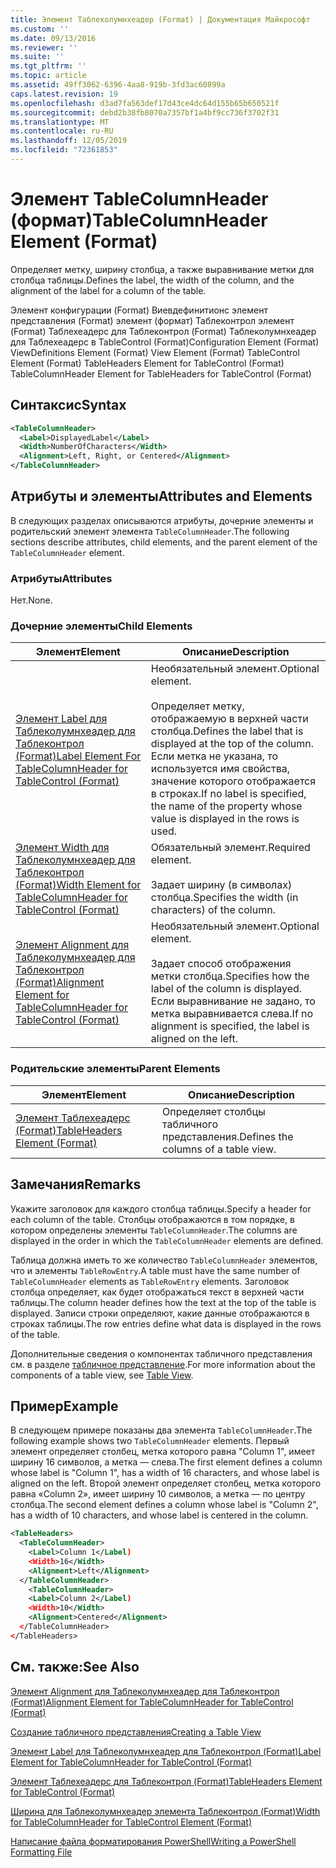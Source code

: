 ```yaml
---
title: Элемент Таблеколумнхеадер (Format) | Документация Майкрософт
ms.custom: ''
ms.date: 09/13/2016
ms.reviewer: ''
ms.suite: ''
ms.tgt_pltfrm: ''
ms.topic: article
ms.assetid: 49ff3062-6396-4aa8-919b-3fd3ac60899a
caps.latest.revision: 19
ms.openlocfilehash: d3ad7fa563def17d43ce4dc64d155b65b650521f
ms.sourcegitcommit: debd2b38fb8070a7357bf1a4bf9cc736f3702f31
ms.translationtype: MT
ms.contentlocale: ru-RU
ms.lasthandoff: 12/05/2019
ms.locfileid: "72361853"
---
```

# <a name="tablecolumnheader-element-format"></a><span data-ttu-id="d342d-102">Элемент TableColumnHeader (формат)</span><span class="sxs-lookup"><span data-stu-id="d342d-102">TableColumnHeader Element (Format)</span></span>

<span data-ttu-id="d342d-103">Определяет метку, ширину столбца, а также выравнивание метки для столбца таблицы.</span><span class="sxs-lookup"><span data-stu-id="d342d-103">Defines the label, the width of the column, and the alignment of the label for a column of the table.</span></span>

<span data-ttu-id="d342d-104">Элемент конфигурации (Format) Виевдефинитионс элемент представления (Format) элемент (формат) Таблеконтрол элемент (Format) Таблехеадерс для Таблеконтрол (Format) Таблеколумнхеадер для Таблехеадерс в TableControl (Format)</span><span class="sxs-lookup"><span data-stu-id="d342d-104">Configuration Element (Format) ViewDefinitions Element (Format) View Element (Format) TableControl Element (Format) TableHeaders Element for TableControl (Format) TableColumnHeader Element for TableHeaders for TableControl (Format)</span></span>

## <a name="syntax"></a><span data-ttu-id="d342d-105">Синтаксис</span><span class="sxs-lookup"><span data-stu-id="d342d-105">Syntax</span></span>

```xml
<TableColumnHeader>
  <Label>DisplayedLabel</Label>
  <Width>NumberOfCharacters</Width>
  <Alignment>Left, Right, or Centered</Alignment>
</TableColumnHeader>
```

## <a name="attributes-and-elements"></a><span data-ttu-id="d342d-106">Атрибуты и элементы</span><span class="sxs-lookup"><span data-stu-id="d342d-106">Attributes and Elements</span></span>

<span data-ttu-id="d342d-107">В следующих разделах описываются атрибуты, дочерние элементы и родительский элемент элемента `TableColumnHeader`.</span><span class="sxs-lookup"><span data-stu-id="d342d-107">The following sections describe attributes, child elements, and the parent element of the `TableColumnHeader` element.</span></span>

### <a name="attributes"></a><span data-ttu-id="d342d-108">Атрибуты</span><span class="sxs-lookup"><span data-stu-id="d342d-108">Attributes</span></span>

<span data-ttu-id="d342d-109">Нет.</span><span class="sxs-lookup"><span data-stu-id="d342d-109">None.</span></span>

### <a name="child-elements"></a><span data-ttu-id="d342d-110">Дочерние элементы</span><span class="sxs-lookup"><span data-stu-id="d342d-110">Child Elements</span></span>

|<span data-ttu-id="d342d-111">Элемент</span><span class="sxs-lookup"><span data-stu-id="d342d-111">Element</span></span>|<span data-ttu-id="d342d-112">Описание</span><span class="sxs-lookup"><span data-stu-id="d342d-112">Description</span></span>|
|-------------|-----------------|
|[<span data-ttu-id="d342d-113">Элемент Label для Таблеколумнхеадер для Таблеконтрол (Format)</span><span class="sxs-lookup"><span data-stu-id="d342d-113">Label Element For TableColumnHeader for TableControl (Format)</span></span>](./label-element-for-tablecolumnheader-for-tablecontrol-format.md)|<span data-ttu-id="d342d-114">Необязательный элемент.</span><span class="sxs-lookup"><span data-stu-id="d342d-114">Optional element.</span></span><br /><br /> <span data-ttu-id="d342d-115">Определяет метку, отображаемую в верхней части столбца.</span><span class="sxs-lookup"><span data-stu-id="d342d-115">Defines the label that is displayed at the top of the column.</span></span> <span data-ttu-id="d342d-116">Если метка не указана, то используется имя свойства, значение которого отображается в строках.</span><span class="sxs-lookup"><span data-stu-id="d342d-116">If no label is specified, the name of the property whose value is displayed in the rows is used.</span></span>|
|[<span data-ttu-id="d342d-117">Элемент Width для Таблеколумнхеадер для Таблеконтрол (Format)</span><span class="sxs-lookup"><span data-stu-id="d342d-117">Width Element for TableColumnHeader for TableControl (Format)</span></span>](./width-element-for-tablecolumnheader-for-tablecontrol-format.md)|<span data-ttu-id="d342d-118">Обязательный элемент.</span><span class="sxs-lookup"><span data-stu-id="d342d-118">Required element.</span></span><br /><br /> <span data-ttu-id="d342d-119">Задает ширину (в символах) столбца.</span><span class="sxs-lookup"><span data-stu-id="d342d-119">Specifies the width (in characters) of the column.</span></span>|
|[<span data-ttu-id="d342d-120">Элемент Alignment для Таблеколумнхеадер для Таблеконтрол (Format)</span><span class="sxs-lookup"><span data-stu-id="d342d-120">Alignment Element for TableColumnHeader for TableControl (Format)</span></span>](./alignment-element-for-tablecolumnheader-for-tablecontrol-format.md)|<span data-ttu-id="d342d-121">Необязательный элемент.</span><span class="sxs-lookup"><span data-stu-id="d342d-121">Optional element.</span></span><br /><br /> <span data-ttu-id="d342d-122">Задает способ отображения метки столбца.</span><span class="sxs-lookup"><span data-stu-id="d342d-122">Specifies how the label of the column is displayed.</span></span> <span data-ttu-id="d342d-123">Если выравнивание не задано, то метка выравнивается слева.</span><span class="sxs-lookup"><span data-stu-id="d342d-123">If no alignment is specified, the label is aligned on the left.</span></span>|

### <a name="parent-elements"></a><span data-ttu-id="d342d-124">Родительские элементы</span><span class="sxs-lookup"><span data-stu-id="d342d-124">Parent Elements</span></span>

|<span data-ttu-id="d342d-125">Элемент</span><span class="sxs-lookup"><span data-stu-id="d342d-125">Element</span></span>|<span data-ttu-id="d342d-126">Описание</span><span class="sxs-lookup"><span data-stu-id="d342d-126">Description</span></span>|
|-------------|-----------------|
|[<span data-ttu-id="d342d-127">Элемент Таблехеадерс (Format)</span><span class="sxs-lookup"><span data-stu-id="d342d-127">TableHeaders Element (Format)</span></span>](./tableheaders-element-format.md)|<span data-ttu-id="d342d-128">Определяет столбцы табличного представления.</span><span class="sxs-lookup"><span data-stu-id="d342d-128">Defines the columns of a table view.</span></span>|

## <a name="remarks"></a><span data-ttu-id="d342d-129">Замечания</span><span class="sxs-lookup"><span data-stu-id="d342d-129">Remarks</span></span>

<span data-ttu-id="d342d-130">Укажите заголовок для каждого столбца таблицы.</span><span class="sxs-lookup"><span data-stu-id="d342d-130">Specify a header for each column of the table.</span></span> <span data-ttu-id="d342d-131">Столбцы отображаются в том порядке, в котором определены элементы `TableColumnHeader`.</span><span class="sxs-lookup"><span data-stu-id="d342d-131">The columns are displayed in the order in which the `TableColumnHeader` elements are defined.</span></span>

<span data-ttu-id="d342d-132">Таблица должна иметь то же количество `TableColumnHeader` элементов, что и элементы `TableRowEntry`.</span><span class="sxs-lookup"><span data-stu-id="d342d-132">A table must have the same number of `TableColumnHeader` elements as `TableRowEntry` elements.</span></span> <span data-ttu-id="d342d-133">Заголовок столбца определяет, как будет отображаться текст в верхней части таблицы.</span><span class="sxs-lookup"><span data-stu-id="d342d-133">The column header defines how the text at the top of the table is displayed.</span></span> <span data-ttu-id="d342d-134">Записи строки определяют, какие данные отображаются в строках таблицы.</span><span class="sxs-lookup"><span data-stu-id="d342d-134">The row entries define what data is displayed in the rows of the table.</span></span>

<span data-ttu-id="d342d-135">Дополнительные сведения о компонентах табличного представления см. в разделе [табличное представление](./creating-a-table-view.md).</span><span class="sxs-lookup"><span data-stu-id="d342d-135">For more information about the components of a table view, see [Table View](./creating-a-table-view.md).</span></span>

## <a name="example"></a><span data-ttu-id="d342d-136">Пример</span><span class="sxs-lookup"><span data-stu-id="d342d-136">Example</span></span>

<span data-ttu-id="d342d-137">В следующем примере показаны два элемента `TableColumnHeader`.</span><span class="sxs-lookup"><span data-stu-id="d342d-137">The following example shows two `TableColumnHeader` elements.</span></span> <span data-ttu-id="d342d-138">Первый элемент определяет столбец, метка которого равна "Column 1", имеет ширину 16 символов, а метка — слева.</span><span class="sxs-lookup"><span data-stu-id="d342d-138">The first element defines a column whose label is "Column 1", has a width of 16 characters, and whose label is aligned on the left.</span></span> <span data-ttu-id="d342d-139">Второй элемент определяет столбец, метка которого равна «Column 2», имеет ширину 10 символов, а метка — по центру столбца.</span><span class="sxs-lookup"><span data-stu-id="d342d-139">The second element defines a column whose label is "Column 2", has a width of 10 characters, and whose label is centered in the column.</span></span>

```xml
<TableHeaders>
  <TableColumnHeader>
    <Label>Column 1</Label)
    <Width>16</Width>
    <Alignment>Left</Alignment>
  </TableColumnHeader>
    <TableColumnHeader>
    <Label>Column 2</Label)
    <Width>10</Width>
    <Alignment>Centered</Alignment>
  </TableColumnHeader>
</TableHeaders>
```

## <a name="see-also"></a><span data-ttu-id="d342d-140">См. также:</span><span class="sxs-lookup"><span data-stu-id="d342d-140">See Also</span></span>

[<span data-ttu-id="d342d-141">Элемент Alignment для Таблеколумнхеадер для Таблеконтрол (Format)</span><span class="sxs-lookup"><span data-stu-id="d342d-141">Alignment Element for TableColumnHeader for TableControl (Format)</span></span>](./alignment-element-for-tablecolumnheader-for-tablecontrol-format.md)

[<span data-ttu-id="d342d-142">Создание табличного представления</span><span class="sxs-lookup"><span data-stu-id="d342d-142">Creating a Table View</span></span>](./creating-a-table-view.md)

[<span data-ttu-id="d342d-143">Элемент Label для Таблеколумнхеадер для Таблеконтрол (Format)</span><span class="sxs-lookup"><span data-stu-id="d342d-143">Label Element for TableColumnHeader for TableControl (Format)</span></span>](./label-element-for-tablecolumnheader-for-tablecontrol-format.md)

[<span data-ttu-id="d342d-144">Элемент Таблехеадерс для Таблеконтрол (Format)</span><span class="sxs-lookup"><span data-stu-id="d342d-144">TableHeaders Element for TableControl (Format)</span></span>](./tableheaders-element-format.md)

[<span data-ttu-id="d342d-145">Ширина для Таблеколумнхеадер элемента Таблеконтрол (Format)</span><span class="sxs-lookup"><span data-stu-id="d342d-145">Width for TableColumnHeader for TableControl Element (Format)</span></span>](./width-element-for-tablecolumnheader-for-tablecontrol-format.md)

[<span data-ttu-id="d342d-146">Написание файла форматирования PowerShell</span><span class="sxs-lookup"><span data-stu-id="d342d-146">Writing a PowerShell Formatting File</span></span>](./writing-a-powershell-formatting-file.md)

